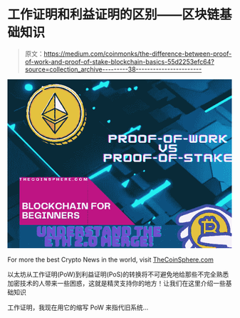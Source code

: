 # 工作证明和利益证明的区别——区块链基础知识

> 原文：<https://medium.com/coinmonks/the-difference-between-proof-of-work-and-proof-of-stake-blockchain-basics-55d2253efc64?source=collection_archive---------38----------------------->

![](img/9e8868c4a87c4723add46dfffd95abe2.png)

For more the best Crypto News in the world, visit [TheCoinSphere.com](http://thecoinsphere.com/)

以太坊从工作证明(PoW)到利益证明(PoS)的转换将不可避免地给那些不完全熟悉加密技术的人带来一些困惑，这就是精灵支持你的地方！让我们在这里介绍一些基础知识

工作证明，我现在用它的缩写 PoW 来指代旧系统…